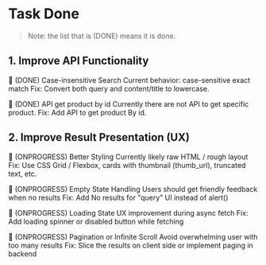 # Task Done

> Note: the list that is (DONE) means it is done.

## 1. Improve API Functionality

🔸 (DONE) Case-insensitive Search
Current behavior: case-sensitive exact match
Fix: Convert both query and content/title to lowercase.

🔸 (DONE) API get product by id
Currently there are not API to get specific product.
Fix: Add API to get product By id.

## 2. Improve Result Presentation (UX)

🔸 (ONPROGRESS) Better Styling
Currently likely raw HTML / rough layout
Fix: Use CSS Grid / Flexbox, cards with thumbnail (thumb_url), truncated text, etc.

🔸 (ONPROGRESS) Empty State Handling
Users should get friendly feedback when no results
Fix: Add No results for "query" UI instead of alert()

🔸 (ONPROGRESS) Loading State
UX improvement during async fetch
Fix: Add loading spinner or disabled button while fetching

🔸 (ONPROGRESS) Pagination or Infinite Scroll
Avoid overwhelming user with too many results
Fix: Slice the results on client side or implement paging in backend
